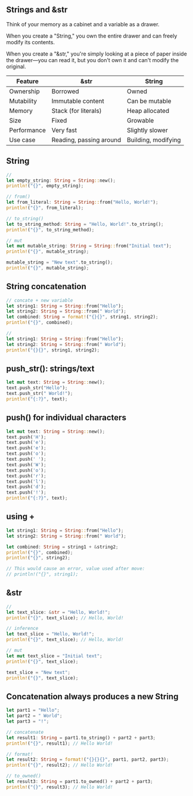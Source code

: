 ## Strings and &str

Think of your memory as a cabinet and a variable as a drawer.

When you create a "String," you own the entire drawer and can freely modify its contents.

When you create a "&str," you're simply looking at a piece of paper inside the drawer—you can read it, but you don't own it and can't modify the original.

| Feature     | &str                    | String              |
|-------------|-------------------------|---------------------|
| Ownership   | Borrowed                | Owned               |
| Mutability  | Immutable content       | Can be mutable      |
| Memory      | Stack (for literals)    | Heap allocated      |
| Size        | Fixed                   | Growable            |
| Performance | Very fast               | Slightly slower     |
| Use case    | Reading, passing around | Building, modifying |

## String

```rust
//
let empty_string: String = String::new();
println!("{}", empty_string);

// from()
let from_literal: String = String::from("Hello, World!");
println!("{}", from_literal);

// to_string()
let to_string_method: String = "Hello, World!".to_string();
println!("{}", to_string_method);

// mut
let mut mutable_string: String = String::from("Initial text");
println!("{}", mutable_string);

mutable_string = "New text".to_string();
println!("{}", mutable_string);
```

## String concatenation

```rust
// concate + new variable
let string1: String = String::from("Hello");
let string2: String = String::from(" World");
let combined: String = format!("{}{}", string1, string2);
println!("{}", combined);

//
let string1: String = String::from("Hello");
let string2: String = String::from(" World");
println!("{}{}", string1, string2); 
```

## push_str(): strings/text

```rust
let mut text: String = String::new();
text.push_str("Hello");
text.push_str(" World!");
println!("{:?}", text);
```

## push() for individual characters

```rust
let mut text: String = String::new();
text.push('H');
text.push('e');
text.push('e');
text.push('o');
text.push(' ');
text.push('W');
text.push('o');
text.push('r');
text.push('l');
text.push('d');
text.push('!');
println!("{:?}", text);
```

## using +

```rust
let string1: String = String::from("Hello");
let string2: String = String::from(" World");

let combined: String = string1 + &string2;
println!("{}", combined); 
println!("{}", string2); 

// This would cause an error, value used after move:
// println!("{}", string1); 
```

## &str

```rust
// 
let text_slice: &str = "Hello, World!";
println!("{}", text_slice); // Hello, World!

// inference
let text_slice = "Hello, World!";
println!("{}", text_slice); // Hello, World!

// mut
let mut text_slice = "Initial text";
println!("{}", text_slice);

text_slice = "New text"; 
println!("{}", text_slice); 
```

## Concatenation always produces a new String

```rust
let part1 = "Hello";
let part2 = " World";
let part3 = "!";

// concatenate
let result1: String = part1.to_string() + part2 + part3;
println!("{}", result1); // Hello World!

// format!
let result2: String = format!("{}{}{}", part1, part2, part3);
println!("{}", result2); // Hello World!

// to_owned()
let result3: String = part1.to_owned() + part2 + part3;
println!("{}", result3); // Hello World!
```
